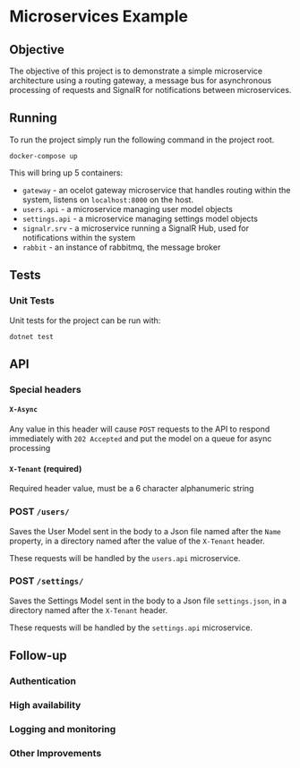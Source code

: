 # Microservices Example

## Objective

The objective of this project is to demonstrate a simple microservice architecture using a routing gateway,
a message bus for asynchronous processing of requests and SignalR for notifications between microservices. 

## Running

To run the project simply run the following command in the project root.

```
docker-compose up
```

This will bring up 5 containers:
- `gateway`       - an ocelot gateway microservice that handles routing within
                    the system, listens on `localhost:8000` on the host. 
- `users.api`     - a microservice managing user model objects
- `settings.api`  - a microservice managing settings model objects
- `signalr.srv`   - a microservice running a SignalR Hub, used for notifications within the system
- `rabbit`        - an instance of rabbitmq, the message broker

## Tests

### Unit Tests

Unit tests for the project can be run with:

```
dotnet test
```


## API

### Special headers

#### `X-Async`

Any value in this header will cause `POST` requests to the API to respond immediately
with `202 Accepted` and put the model on a queue for async processing

#### `X-Tenant` (required)

Required header value, must be a 6 character alphanumeric string

### POST `/users/`

Saves the User Model sent in the body to a Json file named after the `Name` property,
in a directory named after the value of the `X-Tenant` header.

These requests will be handled by the `users.api` microservice.

### POST `/settings/`

Saves the Settings Model sent in the body to a Json file `settings.json`, in a directory named after the `X-Tenant` header.

These requests will be handled by the `settings.api` microservice.


## Follow-up

### Authentication

### High availability

### Logging and monitoring

### Other Improvements